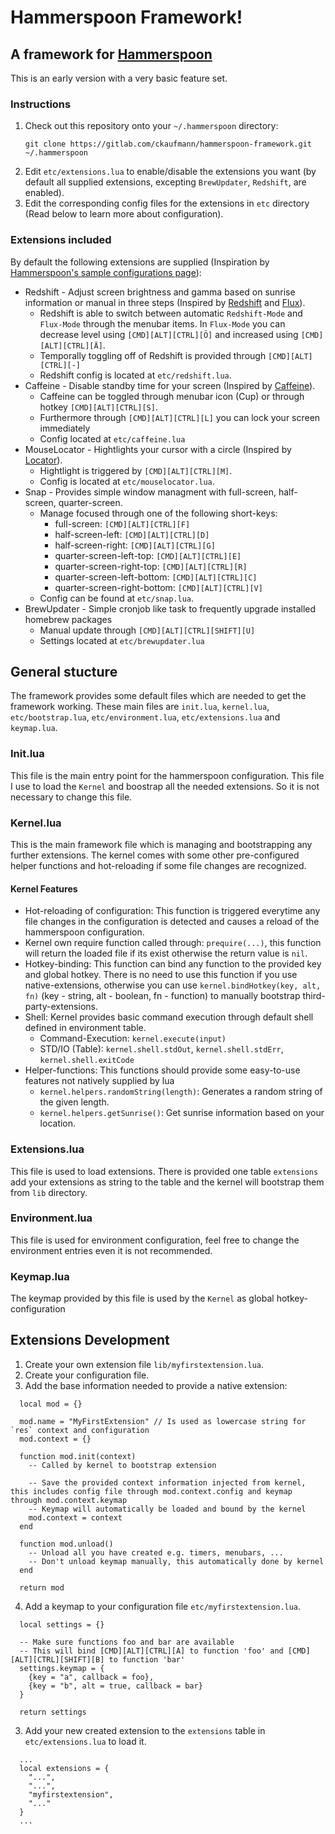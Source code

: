 # Hammerspoon Framework!

## A framework for [Hammerspoon](http://www.hammerspoon.org)

This is an early version with a very basic feature set.

### Instructions

1. Check out this repository onto your `~/.hammerspoon` directory:
   ```
   git clone https://gitlab.com/ckaufmann/hammerspoon-framework.git ~/.hammerspoon
   ```
2. Edit `etc/extensions.lua` to enable/disable the extensions you want (by default all supplied extensions, excepting `BrewUpdater`, `Redshift`, are enabled).
3. Edit the corresponding config files for the extensions in `etc` directory (Read below to learn more about configuration).

### Extensions included

By default the following extensions are supplied (Inspiration by [Hammerspoon's sample configurations page](https://github.com/Hammerspoon/hammerspoon/wiki/Sample-Configurations)):

- Redshift - Adjust screen brightness and gamma based on sunrise information or manual in three steps (Inspired by [Redshift](https://github.com/jonls/redshift) and [Flux](https://github.com/calvinwyoung/.dotfiles/blob/master/darwin/hammerspoon/flux.lua)).
  - Redshift is able to switch between automatic `Redshift-Mode` and `Flux-Mode` through the menubar items. In `Flux-Mode` you can decrease level using `[CMD][ALT][CTRL][Ö]` and increased using `[CMD][ALT][CTRL][Ä]`.
  - Temporally toggling off of Redshift is provided through `[CMD][ALT][CTRL][-]`
  - Redshift config is located at `etc/redshift.lua`.
- Caffeine - Disable standby time for your screen (Inspired by [Caffeine](https://de.wikipedia.org/wiki/Caffeine)).
  - Caffeine can be toggled through menubar icon (Cup) or through hotkey `[CMD][ALT][CTRL][S]`.
  - Furthermore through `[CMD][ALT][CTRL][L]` you can lock your screen immediately
  - Config located at `etc/caffeine.lua`
- MouseLocator - Hightlights your cursor with a circle (Inspired by [Locator](https://github.com/zzamboni/oh-my-hammerspoon/blob/master/plugins/mouse/locator.lua)).
  - Hightlight is triggered by `[CMD][ALT][CTRL][M]`.
  - Config is located at `etc/mouselocator.lua`.
- Snap - Provides simple window managment with full-screen, half-screen, quarter-screen.
  - Manage focused through one of the following short-keys:
    - full-screen: `[CMD][ALT][CTRL][F]`
    - half-screen-left: `[CMD][ALT][CTRL][D]`
    - half-screen-right: `[CMD][ALT][CTRL][G]`
    - quarter-screen-left-top: `[CMD][ALT][CTRL][E]`
    - quarter-screen-right-top: `[CMD][ALT][CTRL][R]`
    - quarter-screen-left-bottom: `[CMD][ALT][CTRL][C]`
    - quarter-screen-right-bottom: `[CMD][ALT][CTRL][V]`
  - Config can be found at `etc/snap.lua`.
- BrewUpdater - Simple cronjob like task to frequently upgrade installed homebrew packages
  - Manual update through `[CMD][ALT][CTRL][SHIFT][U]`
  - Settings located at `etc/brewupdater.lua`

## General stucture

The framework provides some default files which are needed to get the framework working. These main files are `init.lua`, `kernel.lua`, `etc/bootstrap.lua`, `etc/environment.lua`, `etc/extensions.lua` and `keymap.lua`.

### Init.lua

This file is the main entry point for the hammerspoon configuration. This file I use to load the `Kernel` and boostrap all the needed extensions. So it is not necessary to change this file.

### Kernel.lua

This is the main framework file which is managing and bootstrapping any further extensions. The kernel comes with some other pre-configured helper functions and hot-reloading if some file changes are recognized.

#### Kernel Features

- Hot-reloading of configuration: This function is triggered everytime any file changes in the configuration is detected and causes a reload of the hammerspoon configuration.
- Kernel own require function called through: `prequire(...)`, this function will return the loaded file if its exist otherwise the return value is `nil`.
- Hotkey-binding: This function can bind any function to the provided key and global hotkey. There is no need to use this function if you use native-extensions, otherwise you can use `kernel.bindHotkey(key, alt, fn)` (key - string, alt - boolean, fn - function) to manually bootstrap third-party-extensions.
- Shell: Kernel provides basic command execution through default shell defined in environment table.
  - Command-Execution: `kernel.execute(input)`
  - STD/IO (Table): `kernel.shell.stdOut`, `kernel.shell.stdErr`, `kernel.shell.exitCode`
- Helper-functions: This functions should provide some easy-to-use features not natively supplied by lua
  - `kernel.helpers.randomString(length)`: Generates a random string of the given length.
  - `kernel.helpers.getSunrise()`: Get sunrise information based on your location.

### Extensions.lua

This file is used to load extensions. There is provided one table `extensions` add your extensions as string to the table and the kernel will bootstrap them from `lib` directory.

### Environment.lua

This file is used for environment configuration, feel free to change the environment entries even it is not recommended.

### Keymap.lua

The keymap provided by this file is used by the `Kernel` as global hotkey-configuration

## Extensions Development

1. Create your own extension file `lib/myfirstextension.lua`.
2. Create your configuration file.
2. Add the base information needed to provide a native extension:
  ```
    local mod = {}

    mod.name = "MyFirstExtension" // Is used as lowercase string for `res` context and configuration
    mod.context = {}

    function mod.init(context)
      -- Called by kernel to bootstrap extension

      -- Save the provided context information injected from kernel, this includes config file through mod.context.config and keymap through mod.context.keymap
      -- Keymap will automatically be loaded and bound by the kernel
      mod.context = context
    end

    function mod.unload()
      -- Unload all you have created e.g. timers, menubars, ...
      -- Don't unload keymap manually, this automatically done by kernel
    end

    return mod
  ```
4. Add a keymap to your configuration file `etc/myfirstextension.lua`.
  ```
    local settings = {}

    -- Make sure functions foo and bar are available
    -- This will bind [CMD][ALT][CTRL][A] to function 'foo' and [CMD][ALT][CTRL][SHIFT][B] to function 'bar'
    settings.keymap = {
      {key = "a", callback = foo},
      {key = "b", alt = true, callback = bar}
    }

    return settings
  ```
3. Add your new created extension to the `extensions` table in `etc/extensions.lua` to load it.
  ```
    ...
    local extensions = {
      "...",
      "...",
      "myfirstextension",
      "..."
    }
    ...
  ```

